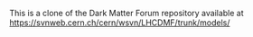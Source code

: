 This is a clone of the Dark Matter Forum repository available at https://svnweb.cern.ch/cern/wsvn/LHCDMF/trunk/models/